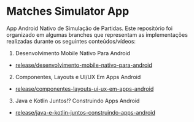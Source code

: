 # Matches Simulator App

App Android Nativo de Simulação de Partidas. Este repositório foi organizado em algumas branches que 
representam as implementações realizadas durante os seguintes conteúdos/vídeos:

1. Desenvolvimento Mobile Nativo Para Android
 - [release/desenvolvimento-mobile-nativo-para-android](https://github.com/Yannarp/matches-simulator-app/tree/release/desenvolvimento-mobile-nativo-para-android)

2. Componentes, Layouts e UI/UX Em Apps Android
- [release/componentes-layouts-ui-ux-em-apps-android](https://github.com/Yannarp/matches-simulator-app/tree/release/componentes-layouts-ui-ux-em-apps-android)

3. Java e Kotlin Juntos!? Construindo Apps Android
- [release/java-e-kotlin-juntos-construindo-apps-android](https://github.com/Yannarp/Matches-Simulator-app/edit/release/java-e-kotlin-juntos-construindo-apps-android)
